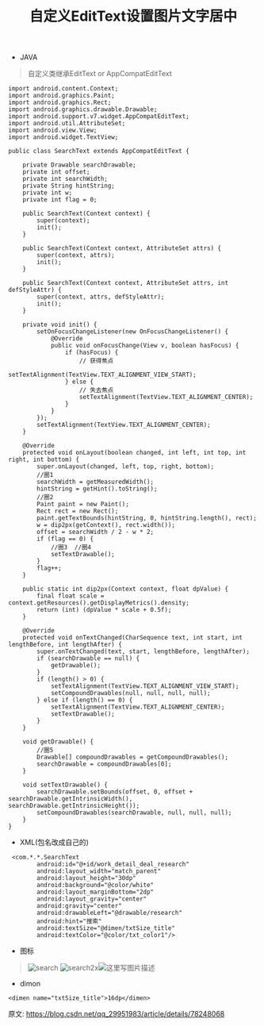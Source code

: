 ﻿---
title: 自定义EditText设置图片文字居中
categories: Android
tags: android
---

* JAVA

> 自定义类继承EditText or AppCompatEditText

<!-- more -->

```
import android.content.Context;
import android.graphics.Paint;
import android.graphics.Rect;
import android.graphics.drawable.Drawable;
import android.support.v7.widget.AppCompatEditText;
import android.util.AttributeSet;
import android.view.View;
import android.widget.TextView;

public class SearchText extends AppCompatEditText {

    private Drawable searchDrawable;
    private int offset;
    private int searchWidth;
    private String hintString;
    private int w;
    private int flag = 0;

    public SearchText(Context context) {
        super(context);
        init();
    }

    public SearchText(Context context, AttributeSet attrs) {
        super(context, attrs);
        init();
    }

    public SearchText(Context context, AttributeSet attrs, int defStyleAttr) {
        super(context, attrs, defStyleAttr);
        init();
    }

    private void init() {
        setOnFocusChangeListener(new OnFocusChangeListener() {
            @Override
            public void onFocusChange(View v, boolean hasFocus) {
                if (hasFocus) {
                    // 获得焦点
                    setTextAlignment(TextView.TEXT_ALIGNMENT_VIEW_START);
                } else {
                    // 失去焦点
                    setTextAlignment(TextView.TEXT_ALIGNMENT_CENTER);
                }
            }
        });
        setTextAlignment(TextView.TEXT_ALIGNMENT_CENTER);
    }

    @Override
    protected void onLayout(boolean changed, int left, int top, int right, int bottom) {
        super.onLayout(changed, left, top, right, bottom);
        //圈1
        searchWidth = getMeasuredWidth();
        hintString = getHint().toString();
        //圈2
        Paint paint = new Paint();
        Rect rect = new Rect();
        paint.getTextBounds(hintString, 0, hintString.length(), rect);
        w = dip2px(getContext(), rect.width());
        offset = searchWidth / 2 - w * 2;
        if (flag == 0) {
            //圈3  //圈4
            setTextDrawable();
        }
        flag++;
    }

    public static int dip2px(Context context, float dpValue) {
        final float scale = context.getResources().getDisplayMetrics().density;
        return (int) (dpValue * scale + 0.5f);
    }

    @Override
    protected void onTextChanged(CharSequence text, int start, int lengthBefore, int lengthAfter) {
        super.onTextChanged(text, start, lengthBefore, lengthAfter);
        if (searchDrawable == null) {
            getDrawable();
        }
        if (length() > 0) {
            setTextAlignment(TextView.TEXT_ALIGNMENT_VIEW_START);
            setCompoundDrawables(null, null, null, null);
        } else if (length() == 0) {
            setTextAlignment(TextView.TEXT_ALIGNMENT_CENTER);
            setTextDrawable();
        }
    }

    void getDrawable() {
        //圈5
        Drawable[] compoundDrawables = getCompoundDrawables();
        searchDrawable = compoundDrawables[0];
    }

    void setTextDrawable() {
        searchDrawable.setBounds(offset, 0, offset + searchDrawable.getIntrinsicWidth(), searchDrawable.getIntrinsicHeight());
        setCompoundDrawables(searchDrawable, null, null, null);
    }
}
```

* XML(包名改成自己的)

```
 <com.*.*.SearchText
        android:id="@+id/work_detail_deal_research"
        android:layout_width="match_parent"
        android:layout_height="30dp"
        android:background="@color/white"
        android:layout_marginBottom="2dp"
        android:layout_gravity="center"
        android:gravity="center"
        android:drawableLeft="@drawable/research"
        android:hint="搜索"
        android:textSize="@dimen/txtSize_title"
        android:textColor="@color/txt_color1"/>
```

* 图标

> ![search](https://img-blog.csdn.net/20180716152058577?watermark/2/text/aHR0cHM6Ly9ibG9nLmNzZG4ubmV0L3FxXzM1OTc0NzU5/font/5a6L5L2T/fontsize/400/fill/I0JBQkFCMA==/dissolve/70) ![search2x](https://img-blog.csdn.net/20180716152122751?watermark/2/text/aHR0cHM6Ly9ibG9nLmNzZG4ubmV0L3FxXzM1OTc0NzU5/font/5a6L5L2T/fontsize/400/fill/I0JBQkFCMA==/dissolve/70)![这里写图片描述](https://img-blog.csdn.net/2018071615215058?watermark/2/text/aHR0cHM6Ly9ibG9nLmNzZG4ubmV0L3FxXzM1OTc0NzU5/font/5a6L5L2T/fontsize/400/fill/I0JBQkFCMA==/dissolve/70)

* dimon 

```
<dimen name="txtSize_title">16dp</dimen>
```

原文: https://blog.csdn.net/qq_29951983/article/details/78248068

